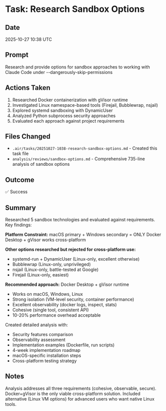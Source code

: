 # Task: Research Sandbox Options

## Date
2025-10-27 10:38 UTC

## Prompt
Research and provide options for sandbox approaches to working with Claude Code under --dangerously-skip-permissions

## Actions Taken
1. Researched Docker containerization with gVisor runtime
2. Investigated Linux namespace-based tools (Firejail, Bubblewrap, nsjail)
3. Explored systemd sandboxing with DynamicUser
4. Analyzed Python subprocess security approaches
5. Evaluated each approach against project requirements

## Files Changed
- `.air/tasks/20251027-1038-research-sandbox-options.md` - Created this task file
- `analysis/reviews/sandbox-options.md` - Comprehensive 735-line analysis of sandbox options

## Outcome
✅ Success

## Summary
Researched 5 sandbox technologies and evaluated against requirements. Key findings:

**Platform Constraint:** macOS primary + Windows secondary = ONLY Docker Desktop + gVisor works cross-platform

**Other options researched but rejected for cross-platform use:**
- systemd-run + DynamicUser (Linux-only, excellent otherwise)
- Bubblewrap (Linux-only, unprivileged)
- nsjail (Linux-only, battle-tested at Google)
- Firejail (Linux-only, easiest)

**Recommended approach:** Docker Desktop + gVisor runtime
- Works on macOS, Windows, Linux
- Strong isolation (VM-level security, container performance)
- Excellent observability (docker logs, inspect, stats)
- Cohesive (single tool, consistent API)
- 10-20% performance overhead acceptable

Created detailed analysis with:
- Security features comparison
- Observability assessment
- Implementation examples (Dockerfile, run scripts)
- 4-week implementation roadmap
- macOS-specific installation steps
- Cross-platform testing strategy

## Notes
Analysis addresses all three requirements (cohesive, observable, secure).
Docker+gVisor is the only viable cross-platform solution.
Included alternative (Linux VM options) for advanced users who want native Linux tools.
